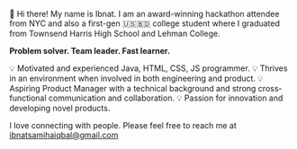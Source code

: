 👋 Hi there! My name is Ibnat. I am an award-winning hackathon attendee from NYC and also a first-gen 🇺🇸🇧🇩 college student where I graduated from Townsend Harris High School and Lehman College.

**Problem solver. Team leader. Fast learner.**

💡 Motivated and experienced Java, HTML, CSS, JS programmer. 
💡 Thrives in an environment when involved in both engineering and product. 
💡 Aspiring Product Manager with a technical background and strong cross-functional communication and collaboration. 
💡 Passion for innovation and developing novel products.


I love connecting with people. Please feel free to reach me at ibnatsamihaiqbal@gmail.com
